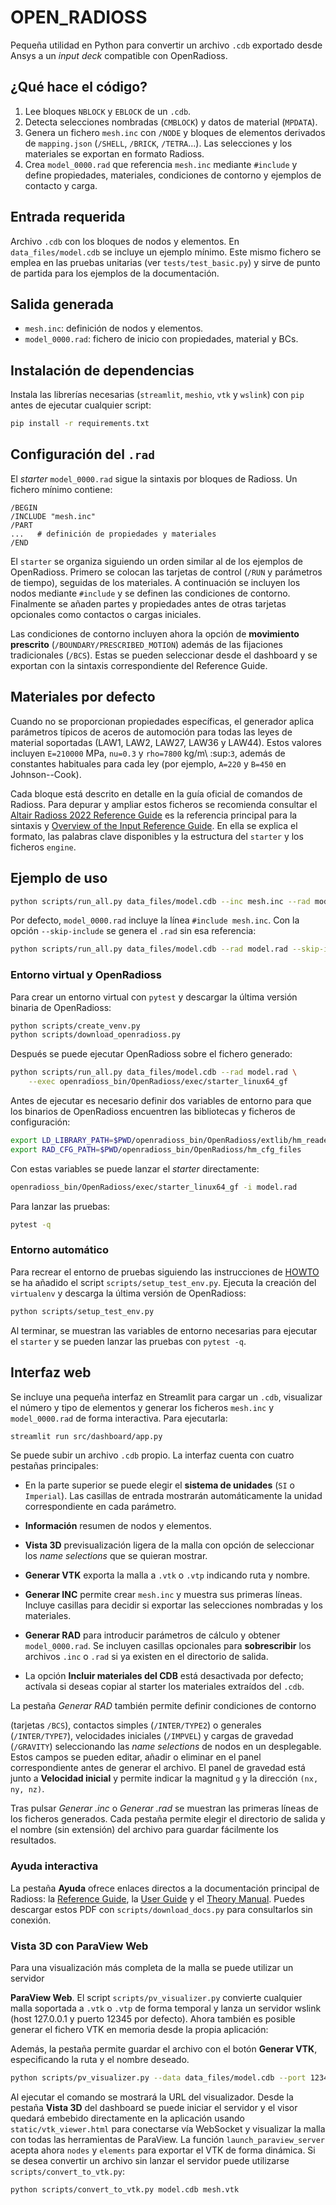 # OPEN_RADIOSS

Pequeña utilidad en Python para convertir un archivo ``.cdb`` exportado desde
Ansys a un *input deck* compatible con OpenRadioss.

## ¿Qué hace el código?

1. Lee bloques ``NBLOCK`` y ``EBLOCK`` de un ``.cdb``.
2. Detecta selecciones nombradas (``CMBLOCK``) y datos de material
   (``MPDATA``).
3. Genera un fichero ``mesh.inc`` con ``/NODE`` y bloques de elementos
   derivados de ``mapping.json`` (``/SHELL``, ``/BRICK``, ``/TETRA``...). Las
   selecciones y los materiales se exportan en formato Radioss.
4. Crea ``model_0000.rad`` que referencia ``mesh.inc`` mediante ``#include`` y define propiedades,
   materiales, condiciones de contorno y ejemplos de contacto y carga.

## Entrada requerida

Archivo ``.cdb`` con los bloques de nodos y elementos. En ``data_files/model.cdb`` se incluye un ejemplo mínimo. Este mismo fichero se emplea en las pruebas
unitarias (ver ``tests/test_basic.py``) y sirve de punto de partida para los
ejemplos de la documentación.

## Salida generada

 - ``mesh.inc``: definición de nodos y elementos.
 - ``model_0000.rad``: fichero de inicio con propiedades, material y BCs.

## Instalación de dependencias

Instala las librerías necesarias (``streamlit``, ``meshio``, ``vtk`` y
``wslink``) con ``pip`` antes de ejecutar cualquier script:

```bash
pip install -r requirements.txt
```

## Configuración del ``.rad``

El *starter* ``model_0000.rad`` sigue la sintaxis por bloques de Radioss. Un
fichero mínimo contiene:

```text
/BEGIN
/INCLUDE "mesh.inc"
/PART
...   # definición de propiedades y materiales
/END
```

El ``starter`` se organiza siguiendo un orden similar al de los ejemplos de
OpenRadioss. Primero se colocan las tarjetas de control (``/RUN`` y
parámetros de tiempo), seguidas de los materiales. A continuación se
incluyen los nodos mediante ``#include`` y se definen las condiciones de
contorno. Finalmente se añaden partes y propiedades antes de otras
tarjetas opcionales como contactos o cargas iniciales.

Las condiciones de contorno incluyen ahora la opción de **movimiento
prescrito** (`/BOUNDARY/PRESCRIBED_MOTION`) además de las fijaciones
tradicionales (`/BCS`). Estas se pueden seleccionar desde el dashboard y se
exportan con la sintaxis correspondiente del Reference Guide.

## Materiales por defecto

Cuando no se proporcionan propiedades específicas, el generador aplica
parámetros típicos de aceros de automoción para todas las leyes de material
soportadas (LAW1, LAW2, LAW27, LAW36 y LAW44). Estos valores incluyen
``E=210000`` MPa, ``nu=0.3`` y ``rho=7800`` kg/m\ :sup:`3`, además de
constantes habituales para cada ley (por ejemplo, ``A=220`` y ``B=450`` en
Johnson--Cook).

Cada bloque está descrito en detalle en la guía oficial de comandos de
Radioss. Para depurar y ampliar estos ficheros se recomienda consultar el
[Altair Radioss 2022 Reference Guide](https://2022.help.altair.com/2022/simulation/pdfs/radopen/AltairRadioss_2022_ReferenceGuide.pdf) es la referencia principal para la sintaxis y
[Overview of the Input Reference Guide](https://help.altair.com/hwsolvers/rad/topics/solvers/rad/overview_ref_guide_rad_c.htm).
En ella se explica el formato, las palabras clave disponibles y la estructura
del ``starter`` y los ficheros ``engine``.

## Ejemplo de uso

```bash
python scripts/run_all.py data_files/model.cdb --inc mesh.inc --rad model_0000.rad
```

Por defecto, ``model_0000.rad`` incluye la línea ``#include mesh.inc``. Con la
opción ``--skip-include`` se genera el ``.rad`` sin esa referencia:

```bash
python scripts/run_all.py data_files/model.cdb --rad model.rad --skip-include
```

### Entorno virtual y OpenRadioss

Para crear un entorno virtual con `pytest` y descargar la última
versión binaria de OpenRadioss:

```bash
python scripts/create_venv.py
python scripts/download_openradioss.py
```

Después se puede ejecutar OpenRadioss sobre el fichero generado:

```bash
python scripts/run_all.py data_files/model.cdb --rad model.rad \
    --exec openradioss_bin/OpenRadioss/exec/starter_linux64_gf
```

Antes de ejecutar es necesario definir dos variables de entorno para que los
binarios de OpenRadioss encuentren las bibliotecas y ficheros de configuración:

```bash
export LD_LIBRARY_PATH=$PWD/openradioss_bin/OpenRadioss/extlib/hm_reader/linux64
export RAD_CFG_PATH=$PWD/openradioss_bin/OpenRadioss/hm_cfg_files
```

Con estas variables se puede lanzar el *starter* directamente:

```bash
openradioss_bin/OpenRadioss/exec/starter_linux64_gf -i model.rad
```

Para lanzar las pruebas:

```bash
pytest -q
```

### Entorno automático

Para recrear el entorno de pruebas siguiendo las instrucciones de
[HOWTO](https://github.com/OpenRadioss/OpenRadioss/blob/main/HOWTO.md) se ha
añadido el script ``scripts/setup_test_env.py``. Ejecuta la creación del
``virtualenv`` y descarga la última versión de OpenRadioss:

```bash
python scripts/setup_test_env.py
```

Al terminar, se muestran las variables de entorno necesarias para ejecutar el
``starter`` y se pueden lanzar las pruebas con ``pytest -q``.

## Interfaz web

Se incluye una pequeña interfaz en Streamlit para cargar un `.cdb`, visualizar
el número y tipo de elementos y generar los ficheros ``mesh.inc`` y
``model_0000.rad`` de forma interactiva. Para ejecutarla:

```bash
streamlit run src/dashboard/app.py
```

Se puede subir un archivo ``.cdb`` propio. La interfaz cuenta con cuatro
pestañas principales:

- En la parte superior se puede elegir el **sistema de unidades** (``SI`` o
  ``Imperial``). Las casillas de entrada mostrarán automáticamente la unidad
  correspondiente en cada parámetro.

- **Información** resumen de nodos y elementos.
- **Vista 3D** previsualización ligera de la malla con opción de seleccionar
  los *name selections* que se quieran mostrar.
- **Generar VTK** exporta la malla a ``.vtk`` o ``.vtp`` indicando ruta y nombre.
- **Generar INC** permite crear ``mesh.inc`` y muestra sus primeras líneas. \
  Incluye casillas para decidir si exportar las selecciones nombradas y los
  materiales.

- **Generar RAD** para introducir parámetros de cálculo y obtener
  ``model_0000.rad``.
Se incluyen casillas opcionales para **sobrescribir** los archivos
``.inc`` o ``.rad`` si ya existen en el directorio de salida.
- La opción **Incluir materiales del CDB** está desactivada por defecto;
  actívala si deseas copiar al starter los materiales extraídos del `.cdb`.


La pestaña *Generar RAD* también permite definir condiciones de contorno

(tarjetas ``/BCS``), contactos simples (``/INTER/TYPE2``) o generales
(``/INTER/TYPE7``), velocidades iniciales (``/IMPVEL``) y cargas de
gravedad (``/GRAVITY``) seleccionando las *name selections* de nodos en un
desplegable. Estos campos se pueden editar, añadir o eliminar en el panel
correspondiente antes de generar el archivo.
El panel de gravedad está junto a **Velocidad inicial** y permite indicar la magnitud `g` y la dirección `(nx, ny, nz)`.


Tras pulsar *Generar .inc* o *Generar .rad* se muestran las primeras líneas de
los ficheros generados.
Cada pestaña permite elegir el directorio de salida y el nombre (sin extensión)
del archivo para guardar fácilmente los resultados.

### Ayuda interactiva

La pestaña **Ayuda** ofrece enlaces directos a la documentación principal de Radioss: la [Reference Guide](https://2022.help.altair.com/2022/simulation/pdfs/radopen/AltairRadioss_2022_ReferenceGuide.pdf), la [User Guide](https://2022.help.altair.com/2022/simulation/pdfs/radopen/AltairRadioss_2022_UserGuide.pdf) y el [Theory Manual](https://2022.help.altair.com/2022/simulation/pdfs/radopen/AltairRadioss_2022_TheoryManual.pdf). Puedes descargar estos PDF con ``scripts/download_docs.py`` para consultarlos sin conexión.

### Vista 3D con ParaView Web

Para una visualización más completa de la malla se puede utilizar un servidor

**ParaView Web**. El script ``scripts/pv_visualizer.py`` convierte
cualquier malla soportada a ``.vtk`` o ``.vtp`` de forma temporal y lanza un
servidor wslink (host 127.0.0.1 y puerto 12345 por defecto). Ahora también es
posible generar el fichero VTK en memoria desde la propia aplicación:

Además, la pestaña permite guardar el archivo con el botón **Generar VTK**,
especificando la ruta y el nombre deseado.

```bash
python scripts/pv_visualizer.py --data data_files/model.cdb --port 12345 --verbose

```

Al ejecutar el comando se mostrará la URL del visualizador. Desde la pestaña
**Vista 3D** del dashboard se puede iniciar el servidor y el visor quedará
embebido directamente en la aplicación usando ``static/vtk_viewer.html`` para
conectarse vía WebSocket y visualizar la malla con todas las herramientas de
ParaView. La función ``launch_paraview_server`` acepta ahora ``nodes`` y
``elements`` para exportar el VTK de forma dinámica. Si se desea convertir un
archivo sin lanzar el servidor puede
utilizarse ``scripts/convert_to_vtk.py``:

```bash
python scripts/convert_to_vtk.py model.cdb mesh.vtk
```


